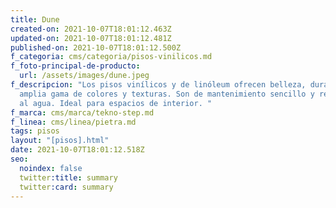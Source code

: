 ```yaml
---
title: Dune
created-on: 2021-10-07T18:01:12.463Z
updated-on: 2021-10-07T18:01:12.481Z
published-on: 2021-10-07T18:01:12.500Z
f_categoria: cms/categoria/pisos-vinilicos.md
f_foto-principal-de-producto:
  url: /assets/images/dune.jpeg
f_descripcion: "Los pisos vinílicos y de linóleum ofrecen belleza, durabilidad y
  amplia gama de colores y texturas. Son de mantenimiento sencillo y resistentes
  al agua. Ideal para espacios de interior. "
f_marca: cms/marca/tekno-step.md
f_linea: cms/linea/pietra.md
tags: pisos
layout: "[pisos].html"
date: 2021-10-07T18:01:12.518Z
seo:
  noindex: false
  twitter:title: summary
  twitter:card: summary
---
```

